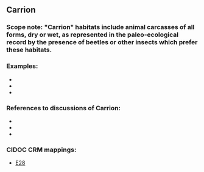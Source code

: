 
## Carrion 

###  Scope note: "Carrion" habitats include animal carcasses of all forms, dry or wet, as represented in the paleo-ecological record by the presence of beetles or  other insects which prefer these habitats.



### Examples: 

* 
* 
* 

### References to discussions of Carrion:

* 

* 

* 

### CIDOC CRM mappings: 

* [E28](http://www.cidoc-crm.org/entity/e28-conceptual-object/version-6.2)
